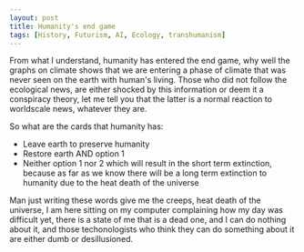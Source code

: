 ```yaml
---
layout: post
title: Humanity's end game
tags: [History, Futurism, AI, Ecology, transhumanism]
---
```


From what I understand, humanity has entered the end game, why well the graphs on climate shows that we are entering a phase of climate that was never seen on the earth with human's living. Those who did not follow the ecological news, are either shocked by this information or deem it a conspiracy theory, let me tell you that the latter is a normal reaction to worldscale news, whatever they are. 

So what are the cards that humanity has:
- Leave earth to preserve humanity
- Restore earth AND option 1
- Neither option 1 nor 2 which will result in the short term extinction, because as far as we know there will be a long term extinction to humanity due to the heat death of the universe

Man just writing these words give me the creeps, heat death of the universe, I am here sitting on my computer complaining how my day was difficult yet, there is a state of me that is a dead one, and I can do nothing about it, and those techonologists who think they can do something about it are either dumb or desillusioned.
